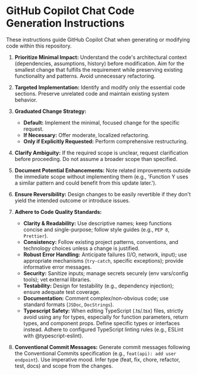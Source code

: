 # GitHub Copilot Chat Code Generation Instructions

These instructions guide GitHub Copilot Chat when generating or modifying code within this repository.

1.  **Prioritize Minimal Impact:** Understand the code's architectural context (dependencies, assumptions, history) before modification. Aim for the smallest change that fulfills the requirement while preserving existing functionality and patterns. Avoid unnecessary refactoring.

2.  **Targeted Implementation:** Identify and modify only the essential code sections. Preserve unrelated code and maintain existing system behavior.

3.  **Graduated Change Strategy:**

    - **Default:** Implement the minimal, focused change for the specific request.
    - **If Necessary:** Offer moderate, localized refactoring.
    - **Only if Explicitly Requested:** Perform comprehensive restructuring.

4.  **Clarify Ambiguity:** If the required scope is unclear, request clarification before proceeding. Do not assume a broader scope than specified.

5.  **Document Potential Enhancements:** Note related improvements outside the immediate scope without implementing them (e.g., 'Function Y uses a similar pattern and could benefit from this update later.').

6.  **Ensure Reversibility:** Design changes to be easily revertible if they don't yield the intended outcome or introduce issues.

7.  **Adhere to Code Quality Standards:**

    - **Clarity & Readability:** Use descriptive names; keep functions concise and single-purpose; follow style guides (e.g., `PEP 8`, `Prettier`).
    - **Consistency:** Follow existing project patterns, conventions, and technology choices unless a change is justified.
    - **Robust Error Handling:** Anticipate failures (I/O, network, input); use appropriate mechanisms (`try-catch`, specific exceptions); provide informative error messages.
    - **Security:** Sanitize inputs; manage secrets securely (env vars/config tools); vet external libraries.
    - **Testability:** Design for testability (e.g., dependency injection); ensure adequate test coverage.
    - **Documentation:** Comment complex/non-obvious code; use standard formats (`JSDoc`, `DocStrings`).
    - **Typescript Safety:** When editing TypeScript (.ts/.tsx) files, strictly avoid using any for types, especially for function parameters, return types, and component props. Define specific types or interfaces instead. Adhere to configured TypeScript linting rules (e.g., ESLint with @typescript-eslint).

8.  **Conventional Commit Messages:** Generate commit messages following the Conventional Commits specification (e.g., `feat(api): add user endpoint`). Use imperative mood. Infer type (feat, fix, chore, refactor, test, docs) and scope from the changes.
